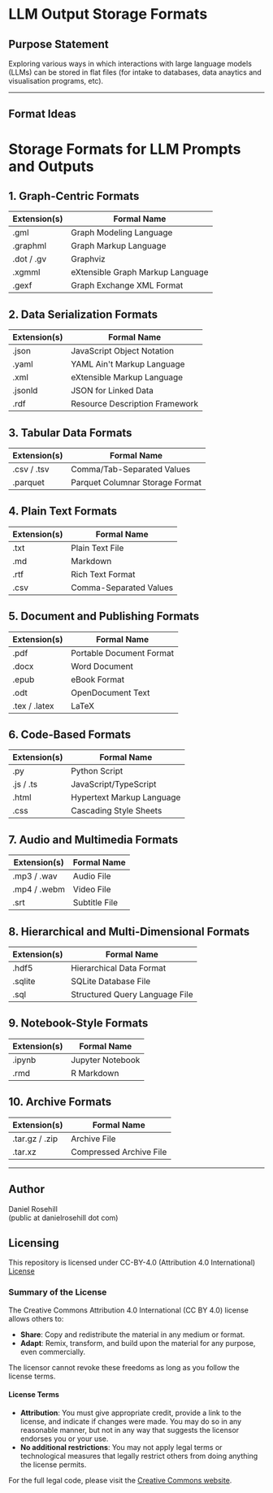 # LLM Output Storage Formats

## Purpose Statement

Exploring various ways in which interactions with large language models (LLMs) can be stored in flat files (for intake to databases, data anaytics and visualisation programs, etc).

---

## Format Ideas

# Storage Formats for LLM Prompts and Outputs

## 1. Graph-Centric Formats

| Extension(s) | Formal Name                         |
|--------------|------------------------------------|
| .gml         | Graph Modeling Language            |
| .graphml     | Graph Markup Language              |
| .dot / .gv   | Graphviz                           |
| .xgmml       | eXtensible Graph Markup Language   |
| .gexf        | Graph Exchange XML Format          |

## 2. Data Serialization Formats

| Extension(s) | Formal Name                         |
|--------------|------------------------------------|
| .json        | JavaScript Object Notation         |
| .yaml        | YAML Ain't Markup Language         |
| .xml         | eXtensible Markup Language         |
| .jsonld      | JSON for Linked Data               |
| .rdf         | Resource Description Framework     |

## 3. Tabular Data Formats

| Extension(s) | Formal Name                         |
|--------------|------------------------------------|
| .csv / .tsv  | Comma/Tab-Separated Values         |
| .parquet     | Parquet Columnar Storage Format    |

## 4. Plain Text Formats

| Extension(s) | Formal Name                         |
|--------------|------------------------------------|
| .txt         | Plain Text File                    |
| .md          | Markdown                           |
| .rtf         | Rich Text Format                   |
| .csv         | Comma-Separated Values             |

## 5. Document and Publishing Formats

| Extension(s) | Formal Name                         |
|--------------|------------------------------------|
| .pdf         | Portable Document Format           |
| .docx        | Word Document                      |
| .epub        | eBook Format                       |
| .odt         | OpenDocument Text                  |
| .tex / .latex| LaTeX                              |

## 6. Code-Based Formats

| Extension(s) | Formal Name                         |
|--------------|------------------------------------|
| .py          | Python Script                      |
| .js / .ts    | JavaScript/TypeScript              |
| .html        | Hypertext Markup Language          |
| .css         | Cascading Style Sheets             |

## 7. Audio and Multimedia Formats

| Extension(s) | Formal Name                         |
|--------------|------------------------------------|
| .mp3 / .wav  | Audio File                         |
| .mp4 / .webm | Video File                         |
| .srt         | Subtitle File                      |

## 8. Hierarchical and Multi-Dimensional Formats

| Extension(s) | Formal Name                         |
|--------------|------------------------------------|
| .hdf5        | Hierarchical Data Format           |
| .sqlite      | SQLite Database File               |
| .sql         | Structured Query Language File     |

## 9. Notebook-Style Formats

| Extension(s) | Formal Name                         |
|--------------|------------------------------------|
| .ipynb       | Jupyter Notebook                   |
| .rmd         | R Markdown                         |

## 10. Archive Formats

| Extension(s) | Formal Name                         |
|--------------|------------------------------------|
| .tar.gz / .zip | Archive File                     |
| .tar.xz      | Compressed Archive File            |



---

## Author

Daniel Rosehill  
(public at danielrosehill dot com)

## Licensing

This repository is licensed under CC-BY-4.0 (Attribution 4.0 International) 
[License](https://creativecommons.org/licenses/by/4.0/)

### Summary of the License
The Creative Commons Attribution 4.0 International (CC BY 4.0) license allows others to:
- **Share**: Copy and redistribute the material in any medium or format.
- **Adapt**: Remix, transform, and build upon the material for any purpose, even commercially.

The licensor cannot revoke these freedoms as long as you follow the license terms.

#### License Terms
- **Attribution**: You must give appropriate credit, provide a link to the license, and indicate if changes were made. You may do so in any reasonable manner, but not in any way that suggests the licensor endorses you or your use.
- **No additional restrictions**: You may not apply legal terms or technological measures that legally restrict others from doing anything the license permits.

For the full legal code, please visit the [Creative Commons website](https://creativecommons.org/licenses/by/4.0/legalcode).